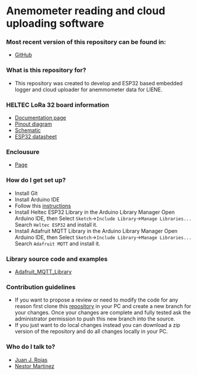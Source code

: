 Anemometer reading and cloud uploading software
============

### Most recent version of this repository can be found in: ###

* [GitHub](https://github.com/DeltaLabo/anemos)

### What is this repository for? ###

* This repository was created to develop and ESP32 based embedded logger and cloud uploader for anemmometer data for LIENE.

### HELTEC LoRa 32 board information

* [Documentation page](https://heltec.org/project/wifi-lora-32/)
* [Pinout diagram](https://resource.heltec.cn/download/WiFi_LoRa_32/WIFI_LoRa_32_V2.pdf)
* [Schematic](https://resource.heltec.cn/download/WiFi_LoRa_32/V2/WIFI_LoRa_32_V2(868-915).PDF)
* [ESP32 datasheet](https://www.espressif.com/sites/default/files/documentation/esp32_datasheet_en.pdf)

### Enclousure

* [Page](https://www.se.com/es/es/product/NSYCRN33200P/spacial-crn-plain-door-with-mount.plate.-h300xw300xd200-ip66-ik10-ral7035../)

### How do I get set up? ###

* Install Git
* Install Arduino IDE
* Follow this [instructions](https://heltec-automation-docs.readthedocs.io/en/latest/esp32/quick_start.html)
* Install Heltec ESP32 Library in the Arduino Library Manager
Open Arduino IDE, then Select `Sketch`->`Include Library`->`Manage Libraries...`
Search `Heltec ESP32` and install it.
* Install Adafruit MQTT Library in the Arduino Library Manager
Open Arduino IDE, then Select `Sketch`->`Include Library`->`Manage Libraries...`
Search `Adafruit MQTT` and install it.

### Library source code and examples
* [Adafruit_MQTT_Library](https://github.com/adafruit/Adafruit_MQTT_Library)

### Contribution guidelines ###

* If you want to propose a review or need to modify the code for any reason first clone this [repository](https://github.com/DeltaLabo/anemos) in your PC and create a new branch for your changes. Once your changes are complete and fully tested ask the administrator permission to push this new branch into the source.
* If you just want to do local changes instead you can download a zip version of the repository and do all changes locally in your PC.

### Who do I talk to? ###

* [Juan J. Rojas](mailto:juan.rojas@itcr.ac.cr)
* [Nestor Martinez](mailto:nesmar@estudiantec.cr)

